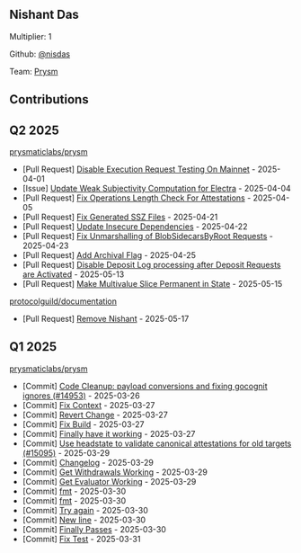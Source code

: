 
## Nishant Das
Multiplier: 1

Github: [@nisdas](https://github.com/nisdas)

Team: [Prysm](https://github.com/Prysmaticlabs/Prysm/pulls?q=author%3Anisdas)

## Contributions

## Q2 2025


[prysmaticlabs/prysm](https://github.com/prysmaticlabs/prysm)
* [Pull Request] [Disable Execution Request Testing On Mainnet](https://github.com/prysmaticlabs/prysm/pull/15115) - 2025-04-01
* [Issue] [Update Weak Subjectivity Computation for Electra](https://github.com/prysmaticlabs/prysm/issues/15130) - 2025-04-04
* [Pull Request] [Fix Operations Length Check For Attestations](https://github.com/prysmaticlabs/prysm/pull/15134) - 2025-04-05
* [Pull Request] [Fix Generated SSZ Files](https://github.com/OffchainLabs/prysm/pull/15199) - 2025-04-21
* [Pull Request] [Update Insecure Dependencies](https://github.com/OffchainLabs/prysm/pull/15204) - 2025-04-22
* [Pull Request] [Fix Unmarshalling of BlobSidecarsByRoot Requests](https://github.com/OffchainLabs/prysm/pull/15209) - 2025-04-23
* [Pull Request] [Add Archival Flag](https://github.com/OffchainLabs/prysm/pull/15218) - 2025-04-25
* [Pull Request] [Disable Deposit Log processing after Deposit Requests are Activated](https://github.com/OffchainLabs/prysm/pull/15274) - 2025-05-13
* [Pull Request] [Make Multivalue Slice Permanent in State](https://github.com/OffchainLabs/prysm/pull/15292) - 2025-05-15

[protocolguild/documentation](https://github.com/protocolguild/documentation)
* [Pull Request] [Remove Nishant](https://github.com/protocolguild/documentation/pull/354) - 2025-05-17
## Q1 2025

[prysmaticlabs/prysm](https://github.com/prysmaticlabs/prysm)
* [Commit] [Code Cleanup: payload conversions and fixing gocognit ignores (#14953)](https://github.com/prysmaticlabs/prysm/commit/8345c271cc13dcd87f8e9fa7041de145db8c6831) - 2025-03-26
* [Commit] [Fix Context](https://github.com/prysmaticlabs/prysm/commit/eff3eba4cd6a9605601d73106fe0ead92551a8f5) - 2025-03-27
* [Commit] [Revert Change](https://github.com/prysmaticlabs/prysm/commit/a28b94f1f08d186b842c2eb86bd6425534b2615e) - 2025-03-27
* [Commit] [Fix Build](https://github.com/prysmaticlabs/prysm/commit/f38a728b37d3b0260954de9c09b06c1f5364f12b) - 2025-03-27
* [Commit] [Finally have it working](https://github.com/prysmaticlabs/prysm/commit/f3ddbc799a7288a8b8b2941a3d09f0c78cbb892c) - 2025-03-27
* [Commit] [Use headstate to validate canonical attestations for old targets (#15095)](https://github.com/prysmaticlabs/prysm/commit/bd177792319eaa7bc373f8ce8db58764179fd211) - 2025-03-29
* [Commit] [Changelog](https://github.com/prysmaticlabs/prysm/commit/0d2209b2cfeefa4aef01aab69762b363f681c17b) - 2025-03-29
* [Commit] [Get Withdrawals Working](https://github.com/prysmaticlabs/prysm/commit/50bb25ba893bbf5cf2018b077d07dfc906a2e907) - 2025-03-29
* [Commit] [Get Evaluator Working](https://github.com/prysmaticlabs/prysm/commit/4cf80514e148e79b44bd692e68ed3b828e52311a) - 2025-03-29
* [Commit] [fmt](https://github.com/prysmaticlabs/prysm/commit/a60d22ccb6358a0d93e9de6f414d5f30dea546ca) - 2025-03-30
* [Commit] [fmt](https://github.com/prysmaticlabs/prysm/commit/65971e53eba5873715439e2f0c11fa1080cbe614) - 2025-03-30
* [Commit] [Try again](https://github.com/prysmaticlabs/prysm/commit/8fd3d2cf15e70f201eb19a3e8a6ac024d767969b) - 2025-03-30
* [Commit] [New line](https://github.com/prysmaticlabs/prysm/commit/cf4021508ca79d7f8d157801dfaa9237caa9cb3b) - 2025-03-30
* [Commit] [Finally Passes](https://github.com/prysmaticlabs/prysm/commit/f0e2251db657e8f862b968291a1c399594a4bde9) - 2025-03-30
* [Commit] [Fix Test](https://github.com/prysmaticlabs/prysm/commit/2aac2106b53df6cf1d1fb9828b2d27e638502a4a) - 2025-03-31
